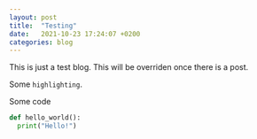 ```yaml
---
layout: post
title:  "Testing"
date:   2021-10-23 17:24:07 +0200
categories: blog
---
```

This is just a test blog. This will be overriden once there is a post.

Some `highlighting`. 

Some code

```python
def hello_world():
  print("Hello!")
```